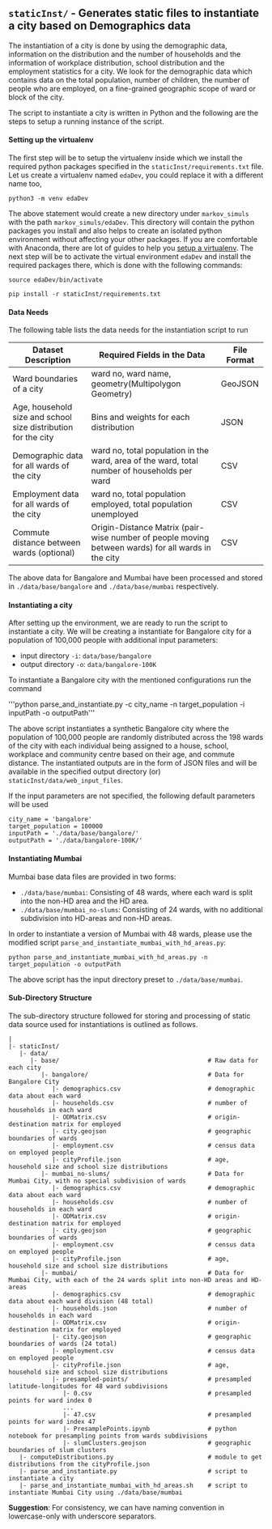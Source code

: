 ## `staticInst/` - Generates static files to instantiate a city based on Demographics data
The instantiation of a city is done by using the demographic data, information on the distribution and the number of households and the information of workplace distribution, school distribution and the employment statistics for a city. We look for the demographic data which contains data on the total population, number of children, the number of people who are employed, on a fine-grained geographic scope of ward or block of the city.

The script to instantiate a city is written in Python and the following are the steps to setup a running instance of the script.

#### Setting up the virtualenv
The first step will be to setup the virtualenv inside which we install the required python packages  specified in the `staticInst/requirements.txt` file.
Let us create a virtualenv named `edaDev`, you could replace it with a different name too,

`python3 -m venv edaDev`

The above statement would create a new directory under `markov_simuls` with the path `markov_simuls/edaDev`. This directory will contain the python packages you install and also helps to create an isolated python environment without affecting your other packages.
If you are comfortable with Anaconda, there are lot of guides to help you [setup a virtualenv](https://uoa-eresearch.github.io/eresearch-cookbook/recipe/2014/11/20/conda/). The next step will be to activate the virtual environment `edaDev` and install the required packages there, which is done with the following commands:

```
source edaDev/bin/activate
```
```
pip install -r staticInst/requirements.txt
```

#### Data Needs
The following table lists the data needs for the instantiation script to run

| Dataset Description| Required Fields in the Data | File Format |
|--------------------|-----------------------------|-------------|
|Ward boundaries of a city | ward no, ward name, geometry(Multipolygon Geometry) | GeoJSON|
|Age, household size and school size distribution for the  city| Bins and weights for each distribution  |JSON|
|Demographic data for all wards of the city|ward no, total population in the ward, area of the ward, total number of households per ward | CSV |
|Employment data for all wards of the city|ward no, total population employed, total population unemployed| CSV |
|Commute distance between wards (optional)| Origin-Distance Matrix (pair-wise number of people moving between wards) for all wards in the city | CSV|

The above data for Bangalore and Mumbai have been processed and stored in `./data/base/bangalore` and `./data/base/mumbai` respectively.

#### Instantiating a city
After setting up the environment, we are ready to run the script to instantiate a city. We will be creating a instantiate for Bangalore city for a population of 100,000 people with additional input parameters:

- input directory `-i`: `data/base/bangalore`
- output directory `-o`: `data/bangalore-100K`

To instantiate a Bangalore city with the mentioned configurations run the command

'''python parse_and_instantiate.py -c city_name -n target_population -i inputPath -o outputPath'''

The above script instantiates a synthetic Bangalore city where the population of 100,000 people are randomly distributed across the 198 wards of the city with each individual being assigned to a house, school, workplace and community centre based on their age, and commute distance. The instantiated outputs are in the form of JSON files and will be available in the specified output directory (or) `staticInst/data/web_input_files`.


If the input parameters are not specified, the following default parameters will be used

```
city_name = 'bangalore'
target_population = 100000
inputPath = './data/base/bangalore/'
outputPath = './data/bangalore-100K/'
```

#### Instantiating Mumbai

Mumbai base data files are provided in two forms:
 - `./data/base/mumbai`: Consisting of 48 wards, where each ward is split into the non-HD area and the HD area.
 - `./data/base/mumbai_no-slums`: Consisting of 24 wards, with no additional subdivision into HD-areas and non-HD areas.

In order to instantiate a version of Mumbai with 48 wards, please use the modified script `parse_and_instantiate_mumbai_with_hd_areas.py`:

```
python parse_and_instantiate_mumbai_with_hd_areas.py -n target_population -o outputPath
```

The above script has the input directory preset to `./data/base/mumbai`.

#### Sub-Directory Structure
The sub-directory structure followed for storing and processing of static data source used for instantiations is outlined as follows.


```
|
|- staticInst/
   |- data/
      |- base/                                         # Raw data for each city
         |- bangalore/                                 # Data for Bangalore City
            |- demographics.csv                        # demographic data about each ward
            |- households.csv                          # number of households in each ward
            |- ODMatrix.csv                            # origin-destination matrix for employed
            |- city.geojson                            # geographic boundaries of wards
            |- employment.csv                          # census data on employed people
            |- cityProfile.json                        # age, household size and school size distributions
         |- mumbai_no-slums/                           # Data for Mumbai City, with no special subdivision of wards
            |- demographics.csv                        # demographic data about each ward
            |- households.csv                          # number of households in each ward
            |- ODMatrix.csv                            # origin-destination matrix for employed
            |- city.geojson                            # geographic boundaries of wards
            |- employment.csv                          # census data on employed people
            |- cityProfile.json                        # age, household size and school size distributions
         |- mumbai/                                    # Data for Mumbai City, with each of the 24 wards split into non-HD areas and HD-areas
            |- demographics.csv                        # demographic data about each ward division (48 total)
            |- households.json                         # number of households in each ward
            |- ODMatrix.csv                            # origin-destination matrix for employed
            |- city.geojson                            # geographic boundaries of wards (24 total)
            |- employment.csv                          # census data on employed people
            |- cityProfile.json                        # age, household size and school size distributions
            |- presampled-points/                      # presampled latitude-longitudes for 48 ward subdivisions
               |- 0.csv                                # presampled points for ward index 0
               ...
               |- 47.csv                               # presampled points for ward index 47
               |- PresamplePoints.ipynb                # python notebook for presampling points from wards subdivisions
               |- slumClusters.geojson                 # geographic boundaries of slum clusters
   |- computeDistributions.py                          # module to get distributions from the cityProfile.json
   |- parse_and_instantiate.py                         # script to instantiate a city
   |- parse_and_instantiate_mumbai_with_hd_areas.sh    # script to instantiate Mumbai City using ./data/base/mumbai
```

**Suggestion**: For consistency, we can have naming convention in lowercase-only with underscore separators.
